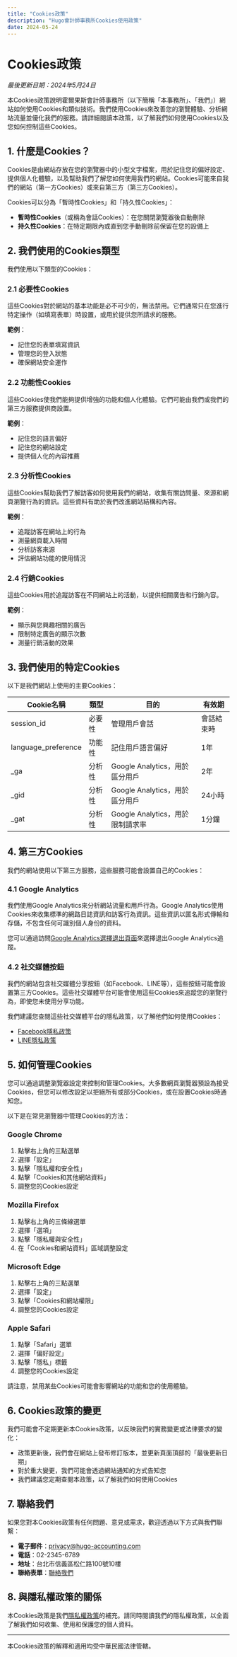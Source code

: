 ```yaml
---
title: "Cookies政策"
description: "Hugo會計師事務所Cookies使用政策"
date: 2024-05-24
---
```


# Cookies政策

*最後更新日期：2024年5月24日*

本Cookies政策說明霍爾果斯會計師事務所（以下簡稱「本事務所」、「我們」）網站如何使用Cookies和類似技術。我們使用Cookies來改善您的瀏覽體驗、分析網站流量並優化我們的服務。請詳細閱讀本政策，以了解我們如何使用Cookies以及您如何控制這些Cookies。

## 1. 什麼是Cookies？

Cookies是由網站存放在您的瀏覽器中的小型文字檔案，用於記住您的偏好設定、提供個人化體驗，以及幫助我們了解您如何使用我們的網站。Cookies可能來自我們的網站（第一方Cookies）或來自第三方（第三方Cookies）。

Cookies可以分為「暫時性Cookies」和「持久性Cookies」：
- **暫時性Cookies**（或稱為會話Cookies）：在您關閉瀏覽器後自動刪除
- **持久性Cookies**：在特定期限內或直到您手動刪除前保留在您的設備上

## 2. 我們使用的Cookies類型

我們使用以下類型的Cookies：

### 2.1 必要性Cookies

這些Cookies對於網站的基本功能是必不可少的，無法禁用。它們通常只在您進行特定操作（如填寫表單）時設置，或用於提供您所請求的服務。

**範例**：
- 記住您的表單填寫資訊
- 管理您的登入狀態
- 確保網站安全運作

### 2.2 功能性Cookies

這些Cookies使我們能夠提供增強的功能和個人化體驗。它們可能由我們或我們的第三方服務提供商設置。

**範例**：
- 記住您的語言偏好
- 記住您的網站設定
- 提供個人化的內容推薦

### 2.3 分析性Cookies

這些Cookies幫助我們了解訪客如何使用我們的網站，收集有關訪問量、來源和網頁瀏覽行為的資訊。這些資料有助於我們改進網站結構和內容。

**範例**：
- 追蹤訪客在網站上的行為
- 測量網頁載入時間
- 分析訪客來源
- 評估網站功能的使用情況

### 2.4 行銷Cookies

這些Cookies用於追蹤訪客在不同網站上的活動，以提供相關廣告和行銷內容。

**範例**：
- 顯示與您興趣相關的廣告
- 限制特定廣告的顯示次數
- 測量行銷活動的效果

## 3. 我們使用的特定Cookies

以下是我們網站上使用的主要Cookies：

| Cookie名稱 | 類型 | 目的 | 有效期 |
|------------|------|------|--------|
| session_id | 必要性 | 管理用戶會話 | 會話結束時 |
| language_preference | 功能性 | 記住用戶語言偏好 | 1年 |
| _ga | 分析性 | Google Analytics，用於區分用戶 | 2年 |
| _gid | 分析性 | Google Analytics，用於區分用戶 | 24小時 |
| _gat | 分析性 | Google Analytics，用於限制請求率 | 1分鐘 |

## 4. 第三方Cookies

我們的網站使用以下第三方服務，這些服務可能會設置自己的Cookies：

### 4.1 Google Analytics

我們使用Google Analytics來分析網站流量和用戶行為。Google Analytics使用Cookies來收集標準的網路日誌資訊和訪客行為資訊。這些資訊以匿名形式傳輸和存儲，不包含任何可識別個人身份的資料。

您可以通過訪問[Google Analytics選擇退出頁面](https://tools.google.com/dlpage/gaoptout)來選擇退出Google Analytics追蹤。

### 4.2 社交媒體按鈕

我們的網站包含社交媒體分享按鈕（如Facebook、LINE等），這些按鈕可能會設置第三方Cookies。這些社交媒體平台可能會使用這些Cookies來追蹤您的瀏覽行為，即使您未使用分享功能。

我們建議您查閱這些社交媒體平台的隱私政策，以了解他們如何使用Cookies：
- [Facebook隱私政策](https://www.facebook.com/policy.php)
- [LINE隱私政策](https://line.me/zh-hant/terms/policy/)

## 5. 如何管理Cookies

您可以通過調整瀏覽器設定來控制和管理Cookies。大多數網頁瀏覽器預設為接受Cookies，但您可以修改設定以拒絕所有或部分Cookies，或在設置Cookies時通知您。

以下是在常見瀏覽器中管理Cookies的方法：

### Google Chrome
1. 點擊右上角的三點選單
2. 選擇「設定」
3. 點擊「隱私權和安全性」
4. 點擊「Cookies和其他網站資料」
5. 調整您的Cookies設定

### Mozilla Firefox
1. 點擊右上角的三條線選單
2. 選擇「選項」
3. 點擊「隱私權與安全性」
4. 在「Cookies和網站資料」區域調整設定

### Microsoft Edge
1. 點擊右上角的三點選單
2. 選擇「設定」
3. 點擊「Cookies和網站權限」
4. 調整您的Cookies設定

### Apple Safari
1. 點擊「Safari」選單
2. 選擇「偏好設定」
3. 點擊「隱私」標籤
4. 調整您的Cookies設定

請注意，禁用某些Cookies可能會影響網站的功能和您的使用體驗。

## 6. Cookies政策的變更

我們可能會不定期更新本Cookies政策，以反映我們的實務變更或法律要求的變化：

- 政策更新後，我們會在網站上發布修訂版本，並更新頁面頂部的「最後更新日期」
- 對於重大變更，我們可能會透過網站通知的方式告知您
- 我們建議您定期查閱本政策，以了解我們如何使用Cookies

## 7. 聯絡我們

如果您對本Cookies政策有任何問題、意見或需求，歡迎透過以下方式與我們聯繫：

- **電子郵件**：privacy@hugo-accounting.com
- **電話**：02-2345-6789
- **地址**：台北市信義區松仁路100號10樓
- **聯絡表單**：[聯絡我們](/contact/)

## 8. 與隱私權政策的關係

本Cookies政策是我們[隱私權政策](/privacy-policy/)的補充。請同時閱讀我們的隱私權政策，以全面了解我們如何收集、使用和保護您的個人資料。

---

本Cookies政策的解釋和適用均受中華民國法律管轄。